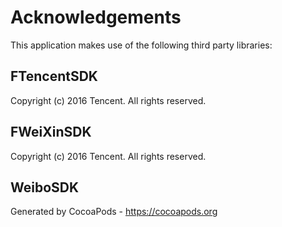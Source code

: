 # Acknowledgements
This application makes use of the following third party libraries:

## FTencentSDK

Copyright (c) 2016 Tencent. All rights reserved.


## FWeiXinSDK

Copyright (c) 2016 Tencent. All rights reserved.


## WeiboSDK


Generated by CocoaPods - https://cocoapods.org
